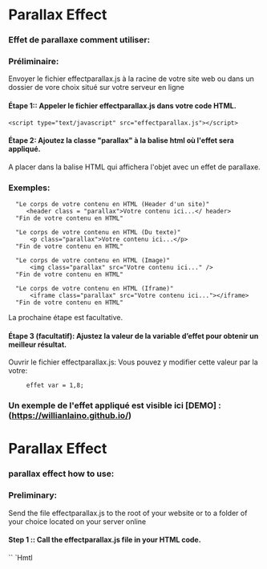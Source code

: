 # Parallax Effect 
### Effet de parallaxe comment utiliser:
### Préliminaire:
Envoyer le fichier effectparallax.js à la racine de votre site web ou dans un dossier de vore choix situé sur votre serveur en ligne
#### Étape 1:: Appeler le fichier effectparallax.js dans votre code HTML.
```hmtl
<script type="text/javascript" src="effectparallax.js"></script>
```
#### Étape 2: Ajoutez la classe "parallax" à la balise html où l'effet sera appliqué.
A placer dans la balise HTML qui affichera l'objet avec un effet de parallaxe.
### Exemples:
```
  "Le corps de votre contenu en HTML (Header d'un site)"
     <header class = "parallax">Votre contenu ici...</ header>
  "Fin de votre contenu en HTML"
```
```
  "Le corps de votre contenu en HTML (Du texte)"
      <p class="parallax">Votre contenu ici...</p>
  "Fin de votre contenu en HTML"
```
```
  "Le corps de votre contenu en HTML (Image)"
      <img class="parallax" src="Votre contenu ici..." />
  "Fin de votre contenu en HTML"
```
```
  "Le corps de votre contenu en HTML (Iframe)"
      <iframe class="parallax" src="Votre contenu ici..."></iframe>
  "Fin de votre contenu en HTML"
```
La prochaine étape est facultative.
#### Étape 3 (facultatif): Ajustez la valeur de la variable d’effet pour obtenir un meilleur résultat.
Ouvrir le fichier effectparallax.js:
Vous pouvez y modifier cette valeur par la votre:
```
     effet var = 1,8;
```
### Un exemple de l'effet appliqué est visible ici [DEMO] : (https://willianlaino.github.io/)


# Parallax Effect
### parallax effect how to use:
### Preliminary:
Send the file effectparallax.js to the root of your website or to a folder of your choice located on your server online
#### Step 1 :: Call the effectparallax.js file in your HTML code.
`` `Hmtl
<script type = "text / javascript" src = "effectparallax.js"> </ script>
`` `
#### Step 2: Add the class "parallax" to the html tag where the effect will be applied.
To place in the HTML tag that will display the object with a parallax effect.
### Examples:
`` `
  "The body of your content in HTML (Header of a site)"
     <header class = "parallax"> Your content here ... </ header>
  "End of your HTML content"
`` `
`` `
  "The body of your content in HTML (Text)"
      <p class = "parallax"> Your content here ... </ p>
  "End of your HTML content"
`` `
`` `
  "The body of your content in HTML (Image)"
      <img class = "parallax" src = "Your content here ..." />
  "End of your HTML content"
`` `
`` `
  "The body of your content in HTML (Iframe)"
      <iframe class = "parallax" src = "Your content here ..."> </ iframe>
  "End of your HTML content"
`` `
The next step is optional.
#### Step 3 (optional): Adjust the value of the effect variable to get a better result.
Open the file effectparallax.js:
You can change this value by yours:
`` `
     effect var = 1.8;
`` `
### An example of the applied effect is visible here [DEMO]: (https://willianlaino.github.io/)
